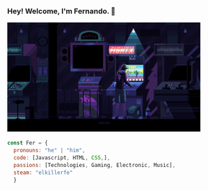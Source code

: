 ### Hey! Welcome, I'm Fernando. 👋

<!--![image](https://github.com/Faerk77/Faerk77/blob/main/vg.gif)-->
<img src="https://github.com/Faerk77/Faerk77/blob/main/vg.gif" alt="playing with an arcade machine"  witdh="250" height="250" />

```js
const Fer = {
  pronouns: "he" | "him",
  code: [Javascript, HTML, CSS,],
  passions: [Technologies, Gaming, Electronic, Music],
  steam: "elkillerfe"
  } 
```

